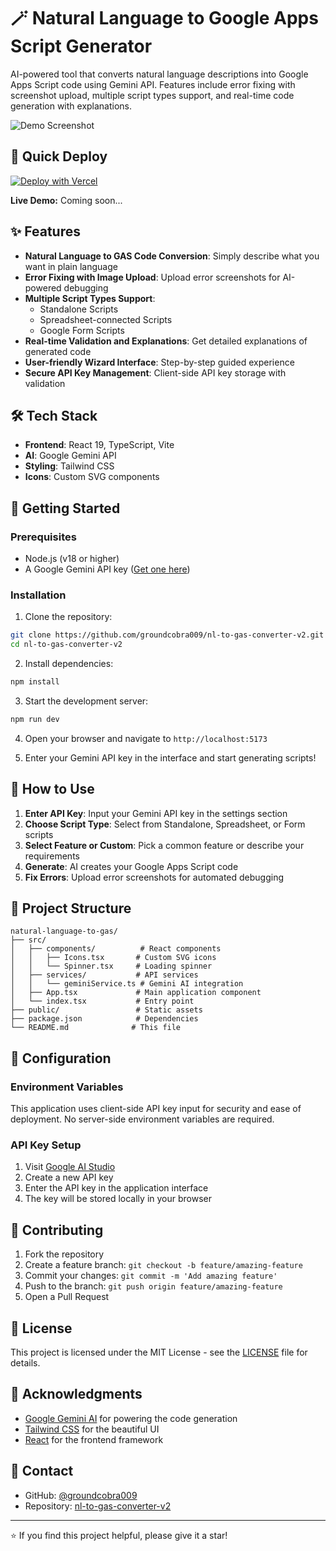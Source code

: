 # 🪄 Natural Language to Google Apps Script Generator

AI-powered tool that converts natural language descriptions into Google Apps Script code using Gemini API. Features include error fixing with screenshot upload, multiple script types support, and real-time code generation with explanations.

![Demo Screenshot](https://via.placeholder.com/800x400/1E40AF/FFFFFF?text=Natural+Language+to+GAS+Generator)

## 🚀 Quick Deploy

[![Deploy with Vercel](https://vercel.com/button)](https://vercel.com/new/clone?repository-url=https://github.com/groundcobra009/nl-to-gas-converter-v2)

**Live Demo:** Coming soon...

## ✨ Features

- **Natural Language to GAS Code Conversion**: Simply describe what you want in plain language
- **Error Fixing with Image Upload**: Upload error screenshots for AI-powered debugging  
- **Multiple Script Types Support**: 
  - Standalone Scripts
  - Spreadsheet-connected Scripts
  - Google Form Scripts
- **Real-time Validation and Explanations**: Get detailed explanations of generated code
- **User-friendly Wizard Interface**: Step-by-step guided experience
- **Secure API Key Management**: Client-side API key storage with validation

## 🛠️ Tech Stack

- **Frontend**: React 19, TypeScript, Vite
- **AI**: Google Gemini API
- **Styling**: Tailwind CSS
- **Icons**: Custom SVG components

## 🚀 Getting Started

### Prerequisites

- Node.js (v18 or higher)
- A Google Gemini API key ([Get one here](https://aistudio.google.com/app/apikey))

### Installation

1. Clone the repository:
```bash
git clone https://github.com/groundcobra009/nl-to-gas-converter-v2.git
cd nl-to-gas-converter-v2
```

2. Install dependencies:
```bash
npm install
```

3. Start the development server:
```bash
npm run dev
```

4. Open your browser and navigate to `http://localhost:5173`

5. Enter your Gemini API key in the interface and start generating scripts!

## 🎯 How to Use

1. **Enter API Key**: Input your Gemini API key in the settings section
2. **Choose Script Type**: Select from Standalone, Spreadsheet, or Form scripts
3. **Select Feature or Custom**: Pick a common feature or describe your requirements
4. **Generate**: AI creates your Google Apps Script code
5. **Fix Errors**: Upload error screenshots for automated debugging

## 📁 Project Structure

```
natural-language-to-gas/
├── src/
│   ├── components/          # React components
│   │   ├── Icons.tsx       # Custom SVG icons
│   │   └── Spinner.tsx     # Loading spinner
│   ├── services/           # API services
│   │   └── geminiService.ts # Gemini AI integration
│   ├── App.tsx             # Main application component
│   └── index.tsx           # Entry point
├── public/                 # Static assets
├── package.json            # Dependencies
└── README.md              # This file
```

## 🔧 Configuration

### Environment Variables

This application uses client-side API key input for security and ease of deployment. No server-side environment variables are required.

### API Key Setup

1. Visit [Google AI Studio](https://aistudio.google.com/app/apikey)
2. Create a new API key
3. Enter the API key in the application interface
4. The key will be stored locally in your browser

## 🤝 Contributing

1. Fork the repository
2. Create a feature branch: `git checkout -b feature/amazing-feature`
3. Commit your changes: `git commit -m 'Add amazing feature'`
4. Push to the branch: `git push origin feature/amazing-feature`
5. Open a Pull Request

## 📝 License

This project is licensed under the MIT License - see the [LICENSE](LICENSE) file for details.

## 🙏 Acknowledgments

- [Google Gemini AI](https://ai.google.dev/) for powering the code generation
- [Tailwind CSS](https://tailwindcss.com/) for the beautiful UI
- [React](https://react.dev/) for the frontend framework

## 📧 Contact

- GitHub: [@groundcobra009](https://github.com/groundcobra009)
- Repository: [nl-to-gas-converter-v2](https://github.com/groundcobra009/nl-to-gas-converter-v2)

---

⭐ If you find this project helpful, please give it a star!
